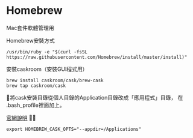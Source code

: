 # Homebrew


Mac套件軟體管理用

Homebrew安裝方式

```
/usr/bin/ruby -e "$(curl -fsSL https://raw.githubusercontent.com/Homebrew/install/master/install)"
```
安裝caskroom（安裝GUI程式用）
```
brew install caskroom/cask/brew-cask
brew tap caskroom/cask
```

將cask安裝目錄從個人目錄的Application目錄改成「應用程式」目錄，
在 .bash_profile裡面加上。

 [官網說明](https://github.com/caskroom/homebrew-cask/blob/master/USAGE.md)

```
export HOMEBREW_CASK_OPTS="--appdir=/Applications"     
```
